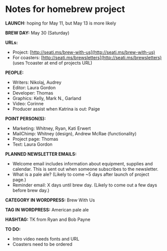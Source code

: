 # Notes for homebrew project

**LAUNCH:** hoping for May 11, but May 13 is more likely

**BREW DAY:** May 30 (Saturday)

**URLs:**

- Project: [http://seati.ms/brew-with-us](http://seati.ms/brew-with-us)
- For coasters: [http://seati.ms/brewsletters](http://seati.ms/brewsletters) (uses ?coaster at end of projects URL)

**PEOPLE:**

- Writers: Nikolaj, Audrey
- Editor: Laura Gordon
- Developer: Thomas
- Graphics: Kelly, Mark N., Garland
- Video: Corinne
- Producer assist when Katrina is out: Paige

**POINT PERSON(S):**
- Marketing: Whitney, Ryan, Kati Erwert
- MailChimp: Whitney (design), Andrew McRae (functionality)
- Project page: Thomas
- Text: Laura Gordon

**PLANNED NEWSLETTER EMAILS:**

- Welcome email includes information about equipment, supplies and calendar. This is sent out when someone subscribes to the newsletter.
- What is a pale ale? (Likely to come ~5 days after launch of project page.)
- Reminder email: X days until brew day. (Likely to come out a few days before brew day.)

**CATEGORY IN WORDPRESS:**
Brew With Us

**TAG IN WORDPRESS:**
American pale ale

**HASHTAG:** TK from Ryan and Bob Payne

**TO DO:**

- Intro video needs fonts and URL
- Coasters need to be ordered

<!-- Text - intro copy, brewsletter chatter. Timeline events (big events, small ones not done). four ingredients (done, needs 1-sentence trim). equipment description. -->